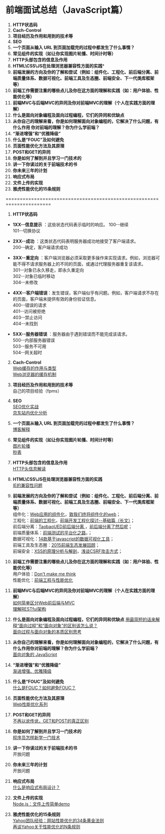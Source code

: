 # 前端面试总结（JavaScript篇）

1. **HTTP状态码**
2. **Cach-Control**
3. **项目经历及作用和用到的技术等**
4. **SEO**
5. **一个页面从输入 URL 到页面加载完的过程中都发生了什么事情？**
6. **常见组件的实现（如让你实现图片轮播、时间计时等）**
7. **HTTP头部包含的信息及作用**
8. **HTML\CSS\JS在处理浏览器兼容性方面的实践***
9. **前端发展的方向及你的了解和尝试（例如：组件化、工程化、前后端分离、前端质量体系、数据可视化、前端工具及生态圈、前端安全、下一代类库框架等）**
10. **前端工作需要注重的哪些点儿及你在这方面的理解和实践（如：用户体验、性能优化等）**
11. **前端MVC与后端MVC的异同及你对前端MVC的理解（个人在实践方面的理解）**
12. **什么是面向对象编程及面向过程编程，它们的异同和优缺点**
13. **从你自己的理解来看，你是如何理解面向对象编程的，它解决了什么问题，有什么作用
你对前端的理解？你为什么学前端？**
14. **“渐进增强”和“优雅降级”**
15. **什么是“FOUC”及如何避免**
16. **页面性能优化方法及其原理**
17. **POST和GET的异同**
18. **你是如何了解到并且学习一门技术的**
19. **讲一下你读过的关于前端技术的书**
20. **你未来三年的计划**
21. **响应式布局**
22. **文件上传的实现**
23. **雅虎性能优化的15条规则**

======================================================================
1. **HTTP状态码**  
  - **1XX--信息提示** ：这些状态代码表示临时的响应。
    100--继续  
    101--切换协议

  - **2XX--成功**  ：这类状态代码表明服务器成功地接受了客户端请求。   
    200--确定，客户端请求成功

  - **3XX--重定向**  ：客户端浏览器必须采取更多操作来实现请求。例如，浏览器可能不得不请求服务器上的不同的页面，或通过代理服务器重复该请求。  
    301--对象已永久移走，即永久重定向  
    302--对象已临时移动  
    304--未修改  

  - **4XX--客户端错误**：发生错误，客户端似乎有问题。例如，客户端请求不存在的页面，客户端未提供有效的身份验证信息。  
    400--错误的请求  
    401--访问被拒绝  
    403--禁止访问  
    404--未找到  

  - **5XX--服务器错误**  ：服务器由于遇到错误而不能完成该请求。  
    500--内部服务器错误  
    503--服务不可用  
    504--网关超时  

2. **Cach-Control**  
    [Web缓存的作用与类型](http://www.alloyteam.com/2012/03/web-cache-1-web-cache-overview/)  
    [Web浏览器的缓存机制](http://www.alloyteam.com/2012/03/web-cache-2-browser-cache/)  

3. **项目经历及作用和用到的技术等**  
    自己的项目经验（fpms）

4. **SEO**  
    [SEO优化实战](http://imweb.io/topic/5682938b57d7a6c47914fc00)  
    [京东站内优化分析](http://www.ghugo.com/jd-seo/)  

5. **一个页面从输入 URL 到页面加载完的过程中都发生了什么事情？**  
    [博客解释](http://www.cnblogs.com/rubylouvre/p/3707375.html)

6. **常见组件的实现（如让你实现图片轮播、时间计时等）**  
    [图片轮播](http://www.cnblogs.com/imwtr/p/4448876.html)  
    [秒表](http://www.codes51.com/article/detail_190207.html)  

7. **HTTP头部包含的信息及作用**  
    [HTTP头信息解读](http://www.ecdoer.com/post/http-seo.html)

8. **HTML\CSS\JS在处理浏览器兼容性方面的实践**  
    [IE的兼容性问题](http://fengzheqi.com/2015/10/18/%E6%B5%8F%E8%A7%88%E5%99%A8%E5%85%BC%E5%AE%B9/)  

9. **前端发展的方向及你的了解和尝试（例如：组件化、工程化、前后端分离、前端质量体系、数据可视化、前端工具及生态圈、前端安全、下一代类库框架等）**  
    组件化：[Web应用的组件化](https://github.com/xufei/blog/issues/6)，[致我们终将组件化的web](http://www.alloyteam.com/2015/11/we-will-be-componentized-web-long-text/)；  
    工程化：[前端的工程化](https://segmentfault.com/a/1190000002501148)，[前端开发工程化探讨--基础篇（长文）](https://blog.coding.net/blog/frontend-engineering)；  
    前后端分离：[TaobaoUED前后端分离
](http://ued.taobao.org/blog/tag/%E5%89%8D%E5%90%8E%E7%AB%AF%E5%88%86%E7%A6%BB/)，[前后端分离了然后呢](http://icodeit.org/2015/06/whats-next-after-separate-frontend-and-backend/)；  
    前端质量体系：[前端测试的平台化之路](http://taobaofed.org/blog/2015/12/10/frontend-test-platform/)，[]()；  
    数据可视化：[14款基于javascript的数据可视化工具](http://web.jobbole.com/84603/)；  
    前端工具及生态圈：[2015前端生态发展回顾](https://github.com/kuitos/kuitos.github.io/issues/32)；  
    前端安全：[XSS的原理分析与解剖](http://www.freebuf.com/articles/web/40520.html)，[浅谈CSRF攻击方式](http://www.cnblogs.com/hyddd/archive/2009/04/09/1432744.html)；  


10. **前端工作需要注重的哪些点儿及你在这方面的理解和实践（如：用户体验、性能优化等）**  
    用户体验：[Don't make me think](http://bookzz.org/s/?q=Don%27t+make+me+think&t=0)  
    性能优化：[前端工程与性能优化](http://fex.baidu.com/blog/2014/03/fis-optimize/)  

11. **前端MVC与后端MVC的异同及你对前端MVC的理解（个人在实践方面的理解）**  
    [如何简单区分Web前后端与MVC](http://forum.node-weixin.com/topic/56af1637374460423fd66325)  
    [理解RESTful架构](http://www.ruanyifeng.com/blog/2011/09/restful.html)
12. **什么是面向对象编程及面向过程编程，它们的异同和优缺点**
    [用最简短的话来解释“面向过程”和“面向对象”的区别该怎么说？](https://www.zhihu.com/question/19701980)  
    [面向过程与面向对象的本质区别思考](http://blog.csdn.net/lcore/article/details/8973786)  

13. **从你自己的理解来看，你是如何理解面向对象编程的，它解决了什么问题，有什么作用你对前端的理解？你为什么学前端？**  
    [面向对象的 JavaScript](https://segmentfault.com/a/1190000004039288)  

14. **“渐进增强”和“优雅降级”**  
    [渐进增强、优雅降级](http://blog.csdn.net/xiongzhengxiang/article/details/7999525)  

15. **什么是“FOUC”及如何避免**  
    [什么是FOUC？如何避免FOUC？](http://www.candoudou.com/archives/257)  

16. **页面性能优化方法及其原理**  
    [Web性能优化系列](http://web.jobbole.com/82297/)  

17. **POST和GET的异同**  
    [不再以讹传讹，GET和POST的真正区别](http://www.nowamagic.net/librarys/veda/detail/1919)  

18. **你是如何了解到并且学习一门技术的**  
    [程序员怎样新学一门技术](http://www.codeceo.com/article/programmer-learn-new-tech.html)  

19. **讲一下你读过的关于前端技术的书**  
    开放问题

20. **你未来三年的计划**  
    开放问题

21. **响应式布局**  
    [什么是响应式布局设计？](http://www.zhihu.com/question/20976405)  

22. **文件上传的实现**  
    [Node.js：文件上传简单demo](http://kirochen.com/2015/07/21/upload-demo-formidable/)  

23. **雅虎性能优化的15条规则**  
    [Yahoo团队经验：网站性能优化的34条黄金法则](http://www.ha97.com/2710.html)  
    [再谈Yahoo关于性能优化的N条规则](http://blog.jobbole.com/1115/)

